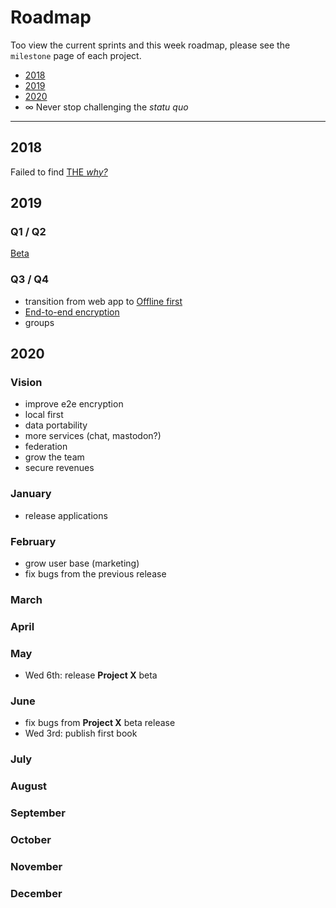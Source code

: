 # Roadmap

Too view the current sprints and this week roadmap, please see the `milestone` page of each project.

* [2018](#anchor-2018)
* [2019](#anchor-2019)
* [2020](#anchor-2020)
* ∞ Never stop challenging the *statu quo*

---------------------

## 2018
Failed to find <a href="https://fatalentropy.com/the-just-cause-and-the-infinite-game" target="_blank" rel="noopener">THE *why?*</a>

## 2019

### Q1 / Q2

<a href="https://bloom.sh" target="_blank" rel="noopener">Beta</a>

### Q3 / Q4

* transition from web app to <a href="https://www.inkandswitch.com/local-first.html" target="_blank" rel="noopener">Offline first</a>
* <a href="https://en.wikipedia.org/wiki/End-to-end_encryption" target="_blank" rel="noopener">End-to-end encryption</a>
* groups


## 2020

### Vision

* improve e2e encryption
* local first
* data portability
* more services (chat, mastodon?)
* federation
* grow the team
* secure revenues

### January

* release applications

### February

* grow user base (marketing)
* fix bugs from the previous release

### March

### April



### May

* Wed 6th: release **Project X** beta

### June

* fix bugs from **Project X** beta release
* Wed 3rd: publish first book

### July

### August

### September

### October

### November

### December
